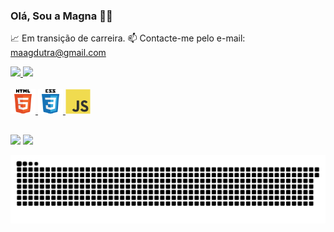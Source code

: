### Olá, Sou a Magna 👩‍💻
:chart_with_upwards_trend: Em transição de carreira.
📫 Contacte-me pelo e-mail: maagdutra@gmail.com


<div>
  <a href="https://github.com/magnadutra">
  <img height="180em" src="https://github-readme-stats.vercel.app/api?username=magnadutra&show_icons=true&theme=dracula&include_all_commits=true&count_private=true"/>
  <img height="180em" src="https://github-readme-stats.vercel.app/api/top-langs/?username=magnadutra&layout=compact&langs_count=16&theme=dracula"/>
<div>
  
  <div style="display: inline_block"><br>
  <a href="https://www.w3.org/html/" target="_blank"> <img src="https://raw.githubusercontent.com/devicons/devicon/master/icons/html5/html5-original-wordmark.svg" alt="html5" width="40" height="40"/> </a>
<a href="https://www.w3schools.com/css/" target="_blank"> <img src="https://raw.githubusercontent.com/devicons/devicon/master/icons/css3/css3-original-wordmark.svg" alt="css3" width="40" height="40"/> </a>
<a href="https://developer.mozilla.org/en-US/docs/Web/JavaScript" target="_blank"> <img src="https://raw.githubusercontent.com/devicons/devicon/master/icons/javascript/javascript-original.svg" alt="javascript" width="40" height="40"/> </a>
</div>
  
  ##
  
  <div> 
  <a href = "maagdutra@gmail.com"><img src="https://img.shields.io/badge/-Gmail-%23333?style=for-the-badge&logo=gmail&logoColor=white" target="_blank"></a>
  <a href="https://www.linkedin.com/in/magna-dutra/" target="_blank"><img src="https://img.shields.io/badge/-LinkedIn-%230077B5?style=for-the-badge&logo=linkedin&logoColor=white" target="_blank"></a> 
 
  ![Snake animation](https://github.com/Magnadutra/magnadutra/blob/output/github-contribution-grid-snake.svg)
    
 
</div>

 
